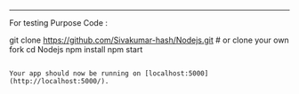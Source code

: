 

---


For testing Purpose Code : 

git clone https://github.com/Sivakumar-hash/Nodejs.git # or clone your own fork
cd Nodejs
npm install
npm start
```

Your app should now be running on [localhost:5000](http://localhost:5000/).

